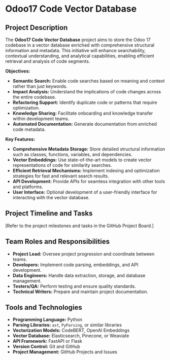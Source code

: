 # Odoo17 Code Vector Database

## Project Description

The **Odoo17 Code Vector Database** project aims to store the Odoo 17 codebase in a vector database enriched with comprehensive structural information and metadata. This initiative will enhance searchability, contextual understanding, and analytical capabilities, enabling efficient retrieval and analysis of code segments.

**Objectives:**

- **Semantic Search:** Enable code searches based on meaning and context rather than just keywords.
- **Impact Analysis:** Understand the implications of code changes across the entire codebase.
- **Refactoring Support:** Identify duplicate code or patterns that require optimization.
- **Knowledge Sharing:** Facilitate onboarding and knowledge transfer within development teams.
- **Automated Documentation:** Generate documentation from enriched code metadata.

**Key Features:**

- **Comprehensive Metadata Storage:** Store detailed structural information such as classes, functions, variables, and dependencies.
- **Vector Embeddings:** Use state-of-the-art models to create vector representations of code for similarity searches.
- **Efficient Retrieval Mechanisms:** Implement indexing and optimization strategies for fast and relevant search results.
- **API Development:** Provide APIs for seamless integration with other tools and platforms.
- **User Interface:** Optional development of a user-friendly interface for interacting with the vector database.

## Project Timeline and Tasks

[Refer to the project milestones and tasks in the GitHub Project Board.]

## Team Roles and Responsibilities

- **Project Lead:** Oversee project progression and coordinate between teams.
- **Developers:** Implement code parsing, embeddings, and API development.
- **Data Engineers:** Handle data extraction, storage, and database management.
- **Testers/QA:** Perform testing and ensure quality standards.
- **Technical Writers:** Prepare and maintain project documentation.

## Tools and Technologies

- **Programming Language:** Python
- **Parsing Libraries:** `ast`, `PyParsing`, or similar libraries
- **Vectorization Models:** CodeBERT, OpenAI Embeddings
- **Vector Database:** Elasticsearch, Pinecone, or Weaviate
- **API Framework:** FastAPI or Flask
- **Version Control:** Git and GitHub
- **Project Management:** GitHub Projects and Issues

